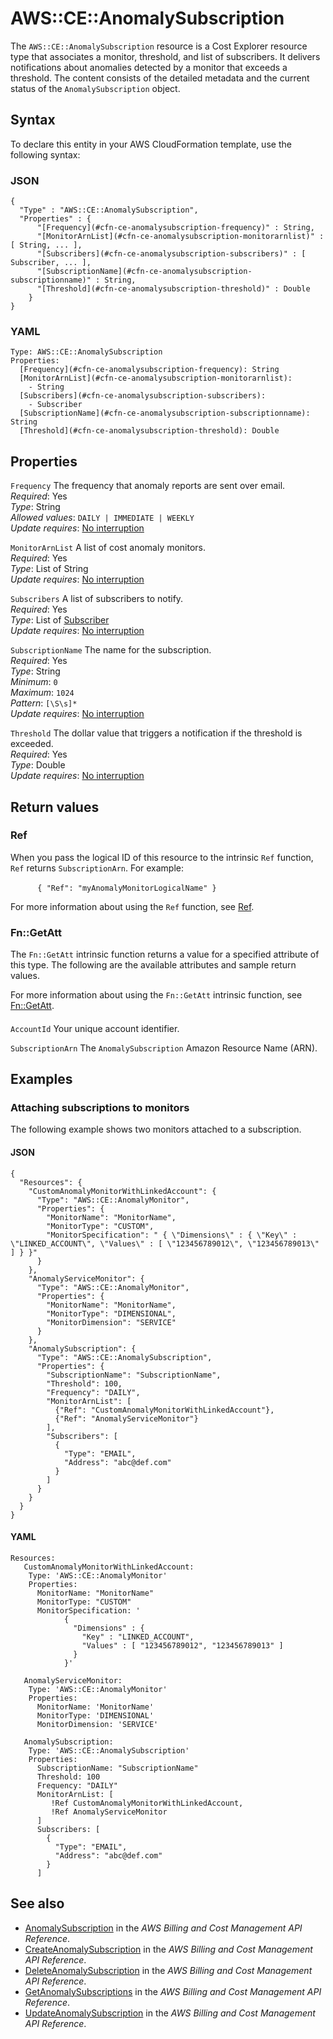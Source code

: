 # AWS::CE::AnomalySubscription<a name="aws-resource-ce-anomalysubscription"></a>

 The `AWS::CE::AnomalySubscription` resource is a Cost Explorer resource type that associates a monitor, threshold, and list of subscribers\. It delivers notifications about anomalies detected by a monitor that exceeds a threshold\. The content consists of the detailed metadata and the current status of the `AnomalySubscription` object\. 

## Syntax<a name="aws-resource-ce-anomalysubscription-syntax"></a>

To declare this entity in your AWS CloudFormation template, use the following syntax:

### JSON<a name="aws-resource-ce-anomalysubscription-syntax.json"></a>

```
{
  "Type" : "AWS::CE::AnomalySubscription",
  "Properties" : {
      "[Frequency](#cfn-ce-anomalysubscription-frequency)" : String,
      "[MonitorArnList](#cfn-ce-anomalysubscription-monitorarnlist)" : [ String, ... ],
      "[Subscribers](#cfn-ce-anomalysubscription-subscribers)" : [ Subscriber, ... ],
      "[SubscriptionName](#cfn-ce-anomalysubscription-subscriptionname)" : String,
      "[Threshold](#cfn-ce-anomalysubscription-threshold)" : Double
    }
}
```

### YAML<a name="aws-resource-ce-anomalysubscription-syntax.yaml"></a>

```
Type: AWS::CE::AnomalySubscription
Properties: 
  [Frequency](#cfn-ce-anomalysubscription-frequency): String
  [MonitorArnList](#cfn-ce-anomalysubscription-monitorarnlist): 
    - String
  [Subscribers](#cfn-ce-anomalysubscription-subscribers): 
    - Subscriber
  [SubscriptionName](#cfn-ce-anomalysubscription-subscriptionname): String
  [Threshold](#cfn-ce-anomalysubscription-threshold): Double
```

## Properties<a name="aws-resource-ce-anomalysubscription-properties"></a>

`Frequency`  <a name="cfn-ce-anomalysubscription-frequency"></a>
The frequency that anomaly reports are sent over email\.   
*Required*: Yes  
*Type*: String  
*Allowed values*: `DAILY | IMMEDIATE | WEEKLY`  
*Update requires*: [No interruption](https://docs.aws.amazon.com/AWSCloudFormation/latest/UserGuide/using-cfn-updating-stacks-update-behaviors.html#update-no-interrupt)

`MonitorArnList`  <a name="cfn-ce-anomalysubscription-monitorarnlist"></a>
A list of cost anomaly monitors\.   
*Required*: Yes  
*Type*: List of String  
*Update requires*: [No interruption](https://docs.aws.amazon.com/AWSCloudFormation/latest/UserGuide/using-cfn-updating-stacks-update-behaviors.html#update-no-interrupt)

`Subscribers`  <a name="cfn-ce-anomalysubscription-subscribers"></a>
A list of subscribers to notify\.   
*Required*: Yes  
*Type*: List of [Subscriber](aws-properties-ce-anomalysubscription-subscriber.md)  
*Update requires*: [No interruption](https://docs.aws.amazon.com/AWSCloudFormation/latest/UserGuide/using-cfn-updating-stacks-update-behaviors.html#update-no-interrupt)

`SubscriptionName`  <a name="cfn-ce-anomalysubscription-subscriptionname"></a>
The name for the subscription\.   
*Required*: Yes  
*Type*: String  
*Minimum*: `0`  
*Maximum*: `1024`  
*Pattern*: `[\S\s]*`  
*Update requires*: [No interruption](https://docs.aws.amazon.com/AWSCloudFormation/latest/UserGuide/using-cfn-updating-stacks-update-behaviors.html#update-no-interrupt)

`Threshold`  <a name="cfn-ce-anomalysubscription-threshold"></a>
The dollar value that triggers a notification if the threshold is exceeded\.   
*Required*: Yes  
*Type*: Double  
*Update requires*: [No interruption](https://docs.aws.amazon.com/AWSCloudFormation/latest/UserGuide/using-cfn-updating-stacks-update-behaviors.html#update-no-interrupt)

## Return values<a name="aws-resource-ce-anomalysubscription-return-values"></a>

### Ref<a name="aws-resource-ce-anomalysubscription-return-values-ref"></a>

When you pass the logical ID of this resource to the intrinsic `Ref` function, `Ref` returns `SubscriptionArn`\. For example:

            `{ "Ref": "myAnomalyMonitorLogicalName" }`        

For more information about using the `Ref` function, see [Ref](https://docs.aws.amazon.com/AWSCloudFormation/latest/UserGuide/intrinsic-function-reference-ref.html)\.

### Fn::GetAtt<a name="aws-resource-ce-anomalysubscription-return-values-fn--getatt"></a>

The `Fn::GetAtt` intrinsic function returns a value for a specified attribute of this type\. The following are the available attributes and sample return values\.

For more information about using the `Fn::GetAtt` intrinsic function, see [Fn::GetAtt](https://docs.aws.amazon.com/AWSCloudFormation/latest/UserGuide/intrinsic-function-reference-getatt.html)\.

#### <a name="aws-resource-ce-anomalysubscription-return-values-fn--getatt-fn--getatt"></a>

`AccountId`  <a name="AccountId-fn::getatt"></a>
Your unique account identifier\. 

`SubscriptionArn`  <a name="SubscriptionArn-fn::getatt"></a>
The `AnomalySubscription` Amazon Resource Name \(ARN\)\.

## Examples<a name="aws-resource-ce-anomalysubscription--examples"></a>



### Attaching subscriptions to monitors<a name="aws-resource-ce-anomalysubscription--examples--Attaching_subscriptions_to_monitors"></a>

The following example shows two monitors attached to a subscription\.

#### JSON<a name="aws-resource-ce-anomalysubscription--examples--Attaching_subscriptions_to_monitors--json"></a>

```
{
  "Resources": {
    "CustomAnomalyMonitorWithLinkedAccount": {
      "Type": "AWS::CE::AnomalyMonitor",
      "Properties": {
        "MonitorName": "MonitorName",
        "MonitorType": "CUSTOM",
        "MonitorSpecification": " { \"Dimensions\" : { \"Key\" : \"LINKED_ACCOUNT\", \"Values\" : [ \"123456789012\", \"123456789013\" ] } }"
      }
    },
    "AnomalyServiceMonitor": {
      "Type": "AWS::CE::AnomalyMonitor",
      "Properties": {
        "MonitorName": "MonitorName",
        "MonitorType": "DIMENSIONAL",
        "MonitorDimension": "SERVICE"
      }
    },
    "AnomalySubscription": {
      "Type": "AWS::CE::AnomalySubscription",
      "Properties": {
        "SubscriptionName": "SubscriptionName",
        "Threshold": 100,
        "Frequency": "DAILY",
        "MonitorArnList": [
          {"Ref": "CustomAnomalyMonitorWithLinkedAccount"},
          {"Ref": "AnomalyServiceMonitor"}
        ],
        "Subscribers": [
          {
            "Type": "EMAIL",
            "Address": "abc@def.com"
          }
        ]
      }
    }
  }
}
```

#### YAML<a name="aws-resource-ce-anomalysubscription--examples--Attaching_subscriptions_to_monitors--yaml"></a>

```
Resources:
   CustomAnomalyMonitorWithLinkedAccount:
    Type: 'AWS::CE::AnomalyMonitor'
    Properties:
      MonitorName: "MonitorName"
      MonitorType: "CUSTOM"
      MonitorSpecification: '
            {
              "Dimensions" : {
                "Key" : "LINKED_ACCOUNT",
                "Values" : [ "123456789012", "123456789013" ]
              }
            }' 
            
   AnomalyServiceMonitor:
    Type: 'AWS::CE::AnomalyMonitor'
    Properties:
      MonitorName: 'MonitorName'
      MonitorType: 'DIMENSIONAL'
      MonitorDimension: 'SERVICE' 

   AnomalySubscription:
    Type: 'AWS::CE::AnomalySubscription'
    Properties:
      SubscriptionName: "SubscriptionName"
      Threshold: 100
      Frequency: "DAILY"
      MonitorArnList: [
         !Ref CustomAnomalyMonitorWithLinkedAccount,
         !Ref AnomalyServiceMonitor
      ]
      Subscribers: [
        {
          "Type": "EMAIL",
          "Address": "abc@def.com"
        }
      ]
```

## See also<a name="aws-resource-ce-anomalysubscription--seealso"></a>
+  [AnomalySubscription](https://docs.aws.amazon.com/aws-cost-management/latest/APIReference/API_AnomalySubscription.html) in the *AWS Billing and Cost Management API Reference*\. 
+  [CreateAnomalySubscription](https://docs.aws.amazon.com/aws-cost-management/latest/APIReference/API_CreateAnomalySubscription.html) in the *AWS Billing and Cost Management API Reference*\. 
+  [DeleteAnomalySubscription](https://docs.aws.amazon.com/aws-cost-management/latest/APIReference/API_DeleteAnomalySubscription.html) in the *AWS Billing and Cost Management API Reference*\. 
+  [GetAnomalySubscriptions](https://docs.aws.amazon.com/aws-cost-management/latest/APIReference/API_GetAnomalySubscriptions.html) in the *AWS Billing and Cost Management API Reference*\. 
+  [UpdateAnomalySubscription](https://docs.aws.amazon.com/aws-cost-management/latest/APIReference/API_UpdateAnomalySubscription.html) in the *AWS Billing and Cost Management API Reference*\. 

